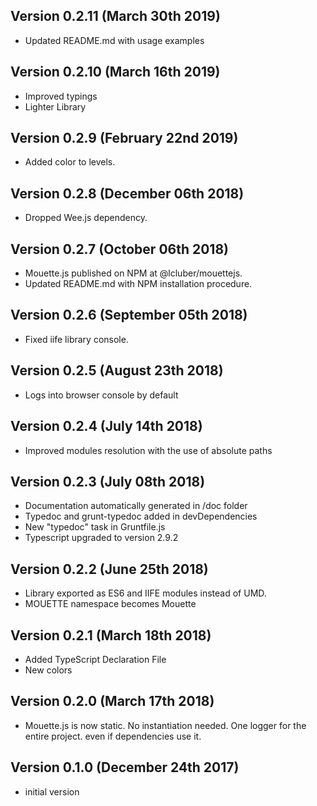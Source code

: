 
Version 0.2.11 (March 30th 2019)
-----------------------------
 * Updated README.md with usage examples

Version 0.2.10 (March 16th 2019)
-----------------------------
 * Improved typings
 * Lighter Library

Version 0.2.9 (February 22nd 2019)
-----------------------------
 * Added color to levels.

Version 0.2.8 (December 06th 2018)
-----------------------------
 * Dropped Wee.js dependency.

Version 0.2.7 (October 06th 2018)
-----------------------------
 * Mouette.js published on NPM at @lcluber/mouettejs.
 * Updated README.md with NPM installation procedure.

Version 0.2.6 (September 05th 2018)
-----------------------------
 * Fixed iife library console.

Version 0.2.5 (August 23th 2018)
-----------------------------
 * Logs into browser console by default

Version 0.2.4 (July 14th 2018)
-----------------------------
 * Improved modules resolution with the use of absolute paths

Version 0.2.3 (July 08th 2018)
-----------------------------
 * Documentation automatically generated in /doc folder
 * Typedoc and grunt-typedoc added in devDependencies
 * New "typedoc" task in Gruntfile.js
 * Typescript upgraded to version 2.9.2

Version 0.2.2 (June 25th 2018)
-----------------------------
 * Library exported as ES6 and IIFE modules instead of UMD.
 * MOUETTE namespace becomes Mouette

Version 0.2.1 (March 18th 2018)
-----------------------------
 * Added TypeScript Declaration File
 * New colors

Version 0.2.0 (March 17th 2018)
-----------------------------
 * Mouette.js is now static. No instantiation needed. One logger for the entire project. even if dependencies use it.

Version 0.1.0 (December 24th 2017)
-----------------------------
 * initial version
